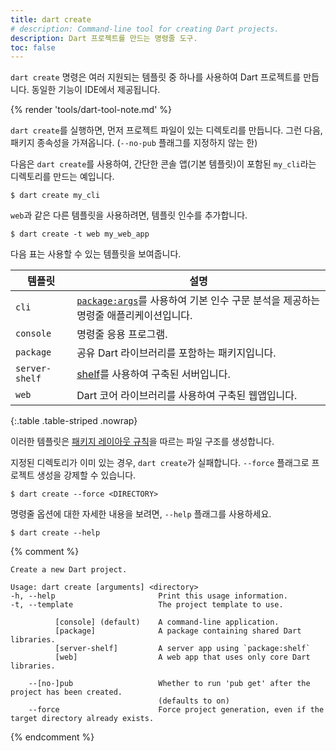```yaml
---
title: dart create
# description: Command-line tool for creating Dart projects.
description: Dart 프로젝트를 만드는 명령줄 도구.
toc: false
---
```


`dart create` 명령은 여러 지원되는 템플릿 중 하나를 사용하여 Dart 프로젝트를 만듭니다. 
동일한 기능이 IDE에서 제공됩니다.

{% render 'tools/dart-tool-note.md' %}

`dart create`를 실행하면, 먼저 프로젝트 파일이 있는 디렉토리를 만듭니다. 
그런 다음, 패키지 종속성을 가져옵니다. (`--no-pub` 플래그를 지정하지 않는 한)

다음은 `dart create`를 사용하여, 
간단한 콘솔 앱(기본 템플릿)이 포함된 `my_cli`라는 디렉토리를 만드는 예입니다.

```console
$ dart create my_cli
```

`web`과 같은 다른 템플릿을 사용하려면, 템플릿 인수를 추가합니다.

```console
$ dart create -t web my_web_app
```

다음 표는 사용할 수 있는 템플릿을 보여줍니다.

| 템플릿       | 설명                                                                                           |
|----------------|-------------------------------------------------------------------------------------------------------|
| `cli`          | [`package:args`]({{site.pub-pkg}}/args)를 사용하여 기본 인수 구문 분석을 제공하는 명령줄 애플리케이션입니다. |
| `console`      | 명령줄 응용 프로그램.                                                                           |
| `package`      | 공유 Dart 라이브러리를 포함하는 패키지입니다.                                                           |
| `server-shelf` | [shelf][]를 사용하여 구축된 서버입니다.                                                                       |
| `web`          | Dart 코어 라이브러리를 사용하여 구축된 웹앱입니다.                                                            |

{:.table .table-striped .nowrap}

[shelf]: {{site.pub-pkg}}/shelf

이러한 템플릿은 [패키지 레이아웃 규칙](/tools/pub/package-layout)을 따르는 파일 구조를 생성합니다.

지정된 디렉토리가 이미 있는 경우, `dart create`가 실패합니다. 
`--force` 플래그로 프로젝트 생성을 강제할 수 있습니다.

```console
$ dart create --force <DIRECTORY>
```

명령줄 옵션에 대한 자세한 내용을 보려면, `--help` 플래그를 사용하세요.

```console
$ dart create --help
```

{% comment %}
```
Create a new Dart project.

Usage: dart create [arguments] <directory>
-h, --help                       Print this usage information.
-t, --template                   The project template to use.

          [console] (default)    A command-line application.
          [package]              A package containing shared Dart libraries.
          [server-shelf]         A server app using `package:shelf`
          [web]                  A web app that uses only core Dart libraries.

    --[no-]pub                   Whether to run 'pub get' after the project has been created.
                                 (defaults to on)
    --force                      Force project generation, even if the target directory already exists.
```
{% endcomment %}
